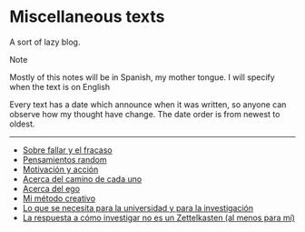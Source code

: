 # Miscellaneous texts

A sort of lazy blog. 

> [!NOTE]
> Mostly of this notes will be in Spanish, my mother tongue.
> I will specify when the text is on English

Every text has a date which announce when it was written,
so anyone can observe how my thought have change.
The date order is from newest to oldest.

---

- [Sobre fallar y el fracaso](./on-failing.md)
- [Pensamientos random](./random.md)
- [Motivación y acción](./motivacion-accion.md)
- [Acerca del camino de cada uno](./pathless-path.md)
- [Acerca del ego](./on-ego.md)
- [Mi método creativo](./creativity-methods.md)
- [Lo que se necesita para la universidad y para la investigación](./what-it-takes.md)
- [La respuesta a cómo investigar no es un Zettelkasten (al menos para mí)](./not-zk.md)
